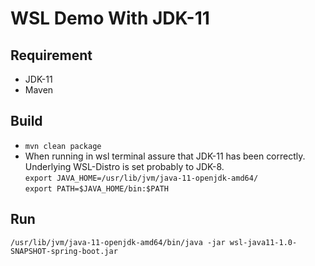 # WSL Demo With JDK-11

## Requirement
- JDK-11
- Maven

## Build
- `mvn clean package`
- When running in wsl terminal assure that JDK-11 has been correctly. Underlying WSL-Distro is set probably to JDK-8.<br />
  `export JAVA_HOME=/usr/lib/jvm/java-11-openjdk-amd64/`<br />
  `export PATH=$JAVA_HOME/bin:$PATH`

## Run
`/usr/lib/jvm/java-11-openjdk-amd64/bin/java -jar wsl-java11-1.0-SNAPSHOT-spring-boot.jar`

